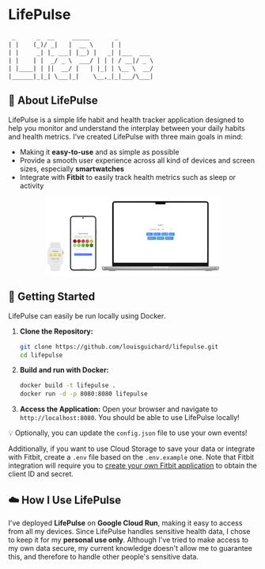 # LifePulse

```
 _      _  __     _____       _          
| |    (_)/ _|   |  __ \     | |         
| |     _| |_ ___| |__) |   _| |___  ___ 
| |    | |  _/ _ \  ___/ | | | / __|/ _ \
| |____| | ||  __/ |   | |_| | \__ \  __/
|______|_|_| \___|_|    \__,_|_|___/\___|
```

## 🌱 About LifePulse

LifePulse is a simple life habit and health tracker application designed to help you monitor and understand the interplay between your daily habits and health metrics. I've created LifePulse with three main goals in mind:
- Making it **easy-to-use** and as simple as possible
- Provide a smooth user experience across all kind of devices and screen sizes, especially **smartwatches**
- Integrate with **Fitbit** to easily track health metrics such as sleep or activity

<p align="center">
  <img src="screenshots.png" alt="screenshots" width="70%">
</p>

## 🚀 Getting Started

LifePulse can easily be run locally using Docker.

1. **Clone the Repository:**
   ```bash
   git clone https://github.com/louisguichard/lifepulse.git
   cd lifepulse
   ```

2. **Build and run with Docker:**
   ```bash
   docker build -t lifepulse .
   docker run -d -p 8080:8080 lifepulse
   ```

3. **Access the Application:**
   Open your browser and navigate to `http://localhost:8080`. You should be able to use LifePulse locally!

💡 Optionally, you can update the `config.json` file to use your own events! 

Additionally, if you want to use Cloud Storage to save your data or integrate with Fitbit, create a `.env` file based on the `.env.example` one. Note that Fitbit integration will require you to [create your own Fitbit application](https://dev.fitbit.com/apps/new) to obtain the client ID and secret.


## ☁️ How I Use LifePulse

I've deployed **LifePulse** on **Google Cloud Run**, making it easy to access from all my devices. Since LifePulse handles sensitive health data, I chose to keep it for my **personal use only**. Although I've tried to make access to my own data secure, my current knowledge doesn't allow me to guarantee this, and therefore to handle other people's sensitive data.
